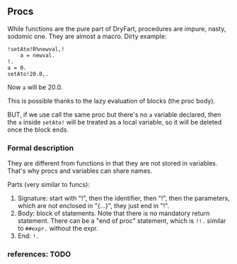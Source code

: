 ## Procs

While functions are the pure part of DryFart, procedures are impure, nasty,
sodomic one. They are almost a macro.
Dirty example:

```
!setAto!R%newval,!
    a = newval.
!.
a = 0.
setAto!20.0,.
```

Now `a` will be 20.0.

This is possible thanks to the lazy evaluation of blocks (the proc body).

BUT, if we use call the same proc but there's no `a` variable declared, then the
`a` inside `setAto!` will be treated as a local variable, so it will be deleted
once the block ends.

### Formal description

They are different from functions in that they are not stored in variables.
That's why procs and variables can share names.

Parts (very similar to funcs):
1. Signature: start with "!", then the identifier, then "!", then the
parameters, which are not enclosed in "{...}", they just end in "!".
2. Body: block of statements. Note that there is no mandatory return statement.
There can be a "end of proc" statement, which is `!!.` similar to `##expr.`
without the expr.
3. End: `!.`

### references: TODO
